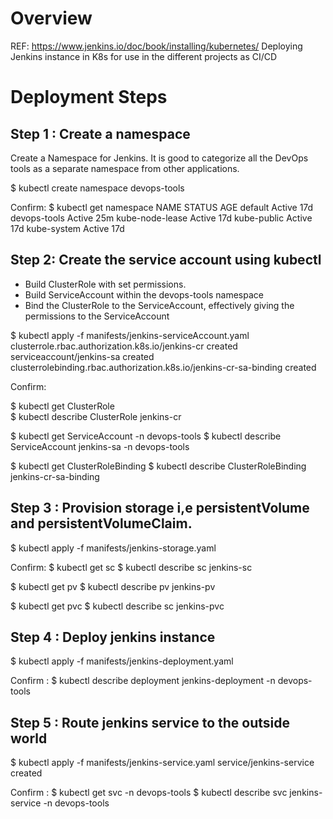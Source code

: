 # Overview
REF: https://www.jenkins.io/doc/book/installing/kubernetes/
Deploying Jenkins instance in K8s for use in the different projects as CI/CD

# Deployment Steps
## Step 1 : Create a namespace
  Create a Namespace for Jenkins. It is good to categorize all the DevOps tools as a separate namespace from other applications.
  
  $ kubectl create namespace devops-tools

Confirm:
 $ kubectl get namespace
NAME              STATUS   AGE
default           Active   17d
devops-tools      Active   25m
kube-node-lease   Active   17d
kube-public       Active   17d
kube-system       Active   17d

## Step 2: Create the service account using kubectl
- Build ClusterRole with set permissions.
- Build ServiceAccount within the devops-tools namespace
- Bind the ClusterRole to the ServiceAccount, effectively giving the permissions to the ServiceAccount

 $ kubectl apply -f manifests/jenkins-serviceAccount.yaml
clusterrole.rbac.authorization.k8s.io/jenkins-cr created
serviceaccount/jenkins-sa created
clusterrolebinding.rbac.authorization.k8s.io/jenkins-cr-sa-binding created

 Confirm:

  $ kubectl get ClusterRole      
  $ kubectl describe ClusterRole jenkins-cr

  $ kubectl get ServiceAccount -n devops-tools
  $ kubectl describe ServiceAccount jenkins-sa -n devops-tools

  $ kubectl get ClusterRoleBinding
  $ kubectl describe ClusterRoleBinding jenkins-cr-sa-binding

## Step 3 : Provision storage i,e persistentVolume and persistentVolumeClaim.
  $ kubectl apply -f manifests/jenkins-storage.yaml

Confirm:
  $ kubectl get sc
  $ kubectl describe sc jenkins-sc

  $ kubectl get pv
  $ kubectl describe pv jenkins-pv

  $ kubectl get pvc
  $ kubectl describe sc jenkins-pvc

## Step 4 : Deploy jenkins instance
  $ kubectl apply -f manifests/jenkins-deployment.yaml

Confirm : 
  $ kubectl describe deployment jenkins-deployment -n devops-tools

## Step 5 : Route jenkins service to the outside world

  $ kubectl apply -f manifests/jenkins-service.yaml
   service/jenkins-service created

Confirm :
  $ kubectl get svc -n devops-tools
  $ kubectl describe svc jenkins-service -n devops-tools